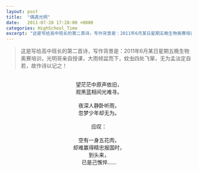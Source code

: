 ```yaml
---
layout: post
title:  "偶遇光明"
date:   2011-07-28 17:28:00 +0000
categories: HighSchool_Time
excerpt: "这是写给高中班长的第二首诗，写作背景是：2011年6月某日星期五晚生物奥赛培训，光明哥亲自授课，大雨倾盆而下，蚊虫四处飞窜，无为孟淡定自若，故作诗以记之！"
---
```


<div>
<blockquote class='quote-style'>
这是写给高中班长的第二首诗，写作背景是：2011年6月某日星期五晚生物奥赛培训，光明哥亲自授课，大雨倾盆而下，蚊虫四处飞窜，无为孟淡定自若，故作诗以记之！
</blockquote>
<br>
</div>

<div align='center'>
望茫茫中原声依旧，<br>
观黑蓝相间光难寻。<br>
<br>
夜深人静卧听雨，<br>
忽梦少年却无为。<br>
<br>
应叹：<br>
<br>
空有一身五花肉，<br>
却难赢得精忠报国时，<br>
到头来，<br>
已是己憔悴……<br>
</div>